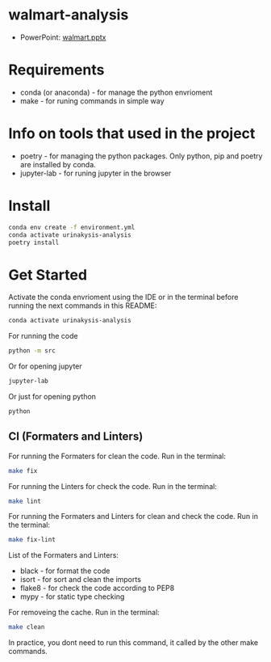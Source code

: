 # walmart-analysis

* PowerPoint: [walmart.pptx](https://msmailarielac-my.sharepoint.com/:p:/g/personal/omer_priel_msmail_ariel_ac_il/ER4OrICedwlBrfsNrbxT5XUBXfkmoarZvIQ_5jx4v6-dZA?e=lI6Sex)

# Requirements

* conda (or anaconda) - for manage the python envrioment
* make - for runing commands in simple way

# Info on tools that used in the project

* poetry - for managing the python packages. Only python, pip and poetry are installed by conda.
* jupyter-lab - for runing jupyter in the browser

# Install

```bash
conda env create -f environment.yml
conda activate urinakysis-analysis
poetry install
```

# Get Started

Activate the conda envrioment using the IDE or in the terminal before running the next commands in this README:

```bash
conda activate urinakysis-analysis
```

For running the code

```bash
python -m src
```

Or for opening jupyter

```bash
jupyter-lab
```

Or just for opening python

```bash
python
```

## CI (Formaters and Linters)

For running the Formaters for clean the code. Run in the terminal:

```bash
make fix
```

For running the Linters for check the code. Run in the terminal:

```bash
make lint
```

For running the Formaters and Linters for clean and check the code. Run in the terminal:

```bash
make fix-lint
```

List of the Formaters and Linters:

* black - for format the code
* isort - for sort and clean the imports
* flake8 - for check the code according to PEP8
* mypy - for static type checking


For removeing the cache. Run in the terminal:

```bash
make clean
```

In practice, you dont need to run this command, it called by the other make commands.
